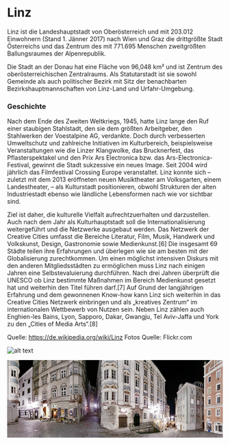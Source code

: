 # Linz

Linz ist die Landeshauptstadt von Oberösterreich und mit 203.012 Einwohnern (Stand 1. Jänner 2017) 
nach Wien und Graz die drittgrößte Stadt Österreichs und das Zentrum des mit 771.695 Menschen zweitgrößten 
Ballungsraumes der Alpenrepublik.

Die Stadt an der Donau hat eine Fläche von 96,048 km² und ist Zentrum des oberösterreichischen Zentralraums. 
Als Statutarstadt ist sie sowohl Gemeinde als auch politischer Bezirk mit Sitz der benachbarten Bezirkshauptmannschaften 
von Linz-Land und Urfahr-Umgebung.

### Geschichte

Nach dem Ende des Zweiten Weltkriegs, 1945, hatte Linz lange den Ruf einer staubigen Stahlstadt, den sie dem größten Arbeitgeber, 
den Stahlwerken der Voestalpine AG, verdankte.  Doch durch verbesserten Umweltschutz und zahlreiche Initiativen im Kulturbereich, 
beispielsweise Veranstaltungen wie die Linzer Klangwolke, das Brucknerfest, das Pflasterspektakel und den Prix Ars Electronica bzw. 
das Ars-Electronica-Festival, gewinnt die Stadt sukzessive ein neues Image. Seit 2004 wird jährlich das Filmfestival Crossing Europe 
veranstaltet. Linz konnte sich – zuletzt mit dem 2013 eröffneten neuen Musiktheater am Volksgarten, einem Landestheater, 
– als Kulturstadt positionieren, obwohl Strukturen der alten Industriestadt ebenso wie ländliche Lebensformen nach wie vor sichtbar sind.

Ziel ist daher, die kulturelle Vielfalt aufrechtzuerhalten und darzustellen. Auch nach dem Jahr als Kulturhauptstadt 
soll die Internationalisierung weitergeführt und die Netzwerke ausgebaut werden. Das Netzwerk der Creative Cities umfasst 
die Bereiche Literatur, Film, Musik, Handwerk und Volkskunst, Design, Gastronomie sowie Medienkunst.[6] Die insgesamt 69 
Städte teilen ihre Erfahrungen und überlegen wie sie am besten mit der Globalisierung zurechtkommen. Um einen möglichst 
intensiven Diskurs mit den anderen Mitgliedsstädten zu ermöglichen muss Linz nach einigen Jahren eine Selbstevaluierung 
durchführen. Nach drei Jahren überprüft die UNESCO ob Linz bestimmte Maßnahmen im Bereich Medienkunst gesetzt hat und weiterhin 
den Titel führen darf.[7] Auf Grund der langjährigen Erfahrung und dem gewonnenen Know-how kann Linz sich weiterhin in das 
Creative Cities Netzwerk einbringen und als „kreatives Zentrum“ im internationalen Wettbewerb von Nutzen sein. Neben Linz 
zählen auch Enghien-les Bains, Lyon, Sapporo, Dakar, Gwangju, Tel Aviv-Jaffa und York zu den „Cities of Media Arts“.[8]

Quelle: https://de.wikipedia.org/wiki/Linz
Fotos Quelle: Flickr.com

![alt text](https://c2.staticflickr.com/4/3829/13584070243_f77de4f3bd_c.jpg "Logo Title Text 1")

![](images/linz.jpg)

